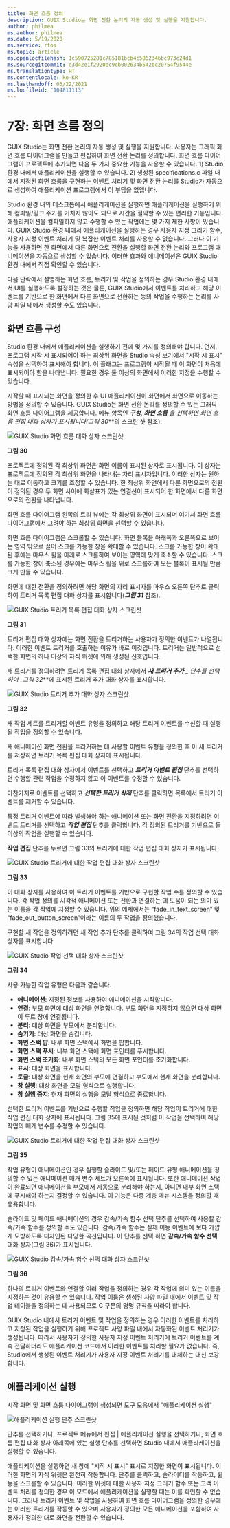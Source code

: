 ```yaml
---
title: 화면 흐름 정의
description: GUIX Studio는 화면 전환 논리의 자동 생성 및 실행을 지원합니다.
author: philmea
ms.author: philmea
ms.date: 5/19/2020
ms.service: rtos
ms.topic: article
ms.openlocfilehash: 1c590725281c785181bcb4c5852346bc973c24d1
ms.sourcegitcommit: e3d42e1f2920ec9cb002634b542bc20754f9544e
ms.translationtype: HT
ms.contentlocale: ko-KR
ms.lasthandoff: 03/22/2021
ms.locfileid: "104811113"
---
```

# <a name="chapter-7-defining-screen-flow"></a>7장: 화면 흐름 정의

GUIX Studio는 화면 전환 논리의 자동 생성 및 실행을 지원합니다. 사용자는 그래픽 화면 흐름 다이어그램을 만들고 편집하여 화면 전환 논리를 정의합니다. 화면 흐름 다이어그램이 프로젝트에 추가되면 다음 두 가지 중요한 기능을 사용할 수 있습니다. 1) Studio 환경 내에서 애플리케이션을 실행할 수 있습니다. 2) 생성된 specifications.c 파일 내에서 지정된 화면 흐름을 구현하는 이벤트 처리기 및 화면 전환 논리를 Studio가 자동으로 생성하여 애플리케이션 프로그램에서 이 부담을 없앱니다. 

Studio 환경 내의 데스크톱에서 애플리케이션을 실행하면 애플리케이션을 실행하기 위해 컴파일/링크 주기를 거치지 않아도 되므로 시간을 절약할 수 있는 편리한 기능입니다. 애플리케이션을 컴파일하지 않고 수행할 수 있는 작업에는 몇 가지 제한 사항이 있습니다. GUIX Studio 환경 내에서 애플리케이션을 실행하는 경우 사용자 지정 그리기 함수, 사용자 지정 이벤트 처리기 및 복잡한 이벤트 처리를 사용할 수 없습니다. 그러나 이 기능을 사용하면 한 화면에서 다른 화면으로 전환을 실행할 화면 전환 논리와 프로그램 애니메이션을 자동으로 생성할 수 있습니다. 이러한 효과와 애니메이션은 GUIX Studio 환경 내에서 직접 확인할 수 있습니다.

다음 단락에서 설명하는 화면 흐름, 트리거 및 작업을 정의하는 경우 Studio 환경 내에서 UI를 실행하도록 설정하는 것은 물론, GUIX Studio에서 이벤트를 처리하고 해당 이벤트를 기반으로 한 화면에서 다른 화면으로 전환하는 등의 작업을 수행하는 논리를 사양 파일 내에서 생성할 수도 있습니다.

## <a name="configuring-screen-flow"></a>화면 흐름 구성

Studio 환경 내에서 애플리케이션을 실행하기 전에 몇 가지를 정의해야 합니다. 먼저, 프로그램 시작 시 표시되어야 하는 최상위 화면을 Studio 속성 보기에서 "시작 시 표시" 속성을 선택하여 표시해야 합니다. 이 플래그는 프로그램이 시작될 때 이 화면이 처음에 표시되어야 함을 나타냅니다. 필요한 경우 둘 이상의 화면에서 이러한 지정을 수행할 수 있습니다.

시작할 때 표시되는 화면을 정의한 후 UI 애플리케이션이 화면에서 화면으로 이동하는 방법을 정의할 수 있습니다. GUIX Studio는 화면 전환 논리를 정의할 수 있는 그래픽 화면 흐름 다이어그램을 제공합니다. 메뉴 항목인 ***구성, 화면 흐름** _을 선택하면 화면 흐름 편집 대화 상자가 표시됩니다(_*_그림 30_**의 스크린 샷 참조).

![GUIX Studio 화면 흐름 대화 상자 스크린샷](./media/guix-studio/config_screen_flow.png)

**그림 30**

프로젝트에 정의된 각 최상위 화면은 화면 이름이 표시된 상자로 표시됩니다. 이 상자는 프로젝트에 정의된 각 최상위 화면을 나타내는 자리 표시자입니다. 이러한 상자는 원하는 대로 이동하고 크기를 조정할 수 있습니다. 한 최상위 화면에서 다른 화면으로의 전환이 정의된 경우 두 화면 사이에 화살표가 있는 연결선이 표시되어 한 화면에서 다른 화면으로의 전환을 나타냅니다.

화면 흐름 다이어그램 왼쪽의 트리 뷰에는 각 최상위 화면이 표시되며 여기서 화면 흐름 다이어그램에서 그려야 하는 최상위 화면을 선택할 수 있습니다.

화면 흐름 다이어그램은 스크롤할 수 있습니다. 화면 블록을 아래쪽과 오른쪽으로 보이는 영역 밖으로 끌어 스크롤 가능한 창을 확대할 수 있습니다. 스크롤 가능한 창이 확대된 후에는 마우스 휠을 아래로 스크롤하여 보이는 영역에 맞게 축소할 수 있습니다. 스크롤 가능한 창이 축소된 경우에는 마우스 휠을 위로 스크롤하여 모든 블록이 표시될 만큼 크게 만들 수 있습니다.

화면에 대한 전환을 정의하려면 해당 화면의 자리 표시자를 마우스 오른쪽 단추로 클릭하여 트리거 목록 편집 대화 상자를 표시합니다(***그림 31*** 참조).

![GUIX Studio 트리거 목록 편집 대화 상자 스크린샷](./media/guix-studio/edit_trigger_list.png)

**그림 31**

트리거 편집 대화 상자에는 화면 전환을 트리거하는 사용자가 정의한 이벤트가 나열됩니다. 이러한 이벤트 트리거를 호출하는 이유가 바로 이것입니다. 트리거는 일반적으로 선택한 화면의 하나 이상의 자식 위젯에 의해 생성된 신호입니다.

새 트리거를 정의하려면 트리거 목록 편집 대화 상자에서 ***새 트리거 추가** _ 단추를 선택하여 _*_그림 32_**에 표시된 트리거 추가 대화 상자를 표시합니다.

![GUIX Studio 트리거 추가 대화 상자 스크린샷](./media/guix-studio/add_trigger_for.png)

**그림 32**

새 작업 세트를 트리거할 이벤트 유형을 정의하고 해당 트리거 이벤트를 수신할 때 실행될 작업을 정의할 수 있습니다.

새 애니메이션 화면 전환을 트리거하는 데 사용할 이벤트 유형을 정의한 후 이 새 트리거를 저장하면 트리거 목록 편집 대화 상자에 표시됩니다.

트리거 목록 편집 대화 상자에서 이벤트를 선택하고 ***트리거 이벤트 편집*** 단추를 선택하면 수행할 관련 작업을 수정하지 않고 이 이벤트를 수정할 수 있습니다.

마찬가지로 이벤트를 선택하고 ***선택한 트리거 삭제*** 단추를 클릭하면 목록에서 트리거 이벤트를 제거할 수 있습니다.

특정 트리거 이벤트에 따라 발생해야 하는 애니메이션 또는 화면 전환을 지정하려면 이벤트 트리거를 선택하고 ***작업 편집*** 단추를 클릭합니다. 각 정의된 트리거를 기반으로 둘 이상의 작업을 실행할 수 있습니다.

**작업 편집** 단추를 누르면 그림 33의 트리거에 대한 작업 편집 대화 상자가 표시됩니다. 

![GUIX Studio 트리거에 대한 작업 편집 대화 상자 스크린샷](./media/guix-studio/edit_actions_for_trigger.png)

**그림 33**

이 대화 상자를 사용하여 이 트리거 이벤트를 기반으로 구현할 작업 수를 정의할 수 있습니다. 각 작업 정의를 시각적 애니메이션 또는 전환과 연결하는 데 도움이 되는 의미 있는 이름을 각 작업에 지정할 수 있습니다. 위의 예제에서는 “fade_in_text_screen” 및 “fade_out_button_screen”이라는 이름의 두 작업을 정의했습니다.

구현할 새 작업을 정의하려면 새 작업 추가 단추를 클릭하여 그림 34의 작업 선택 대화 상자를 표시합니다.

![GUIX Studio 작업 선택 대화 상자 스크린샷](./media/guix-studio/select_action.png)

**그림 34**

사용 가능한 작업 유형은 다음과 같습니다.

- **애니메이션**: 지정된 정보를 사용하여 애니메이션을 시작합니다.
- **연결**: 부모 화면에 대상 화면을 연결합니다. 부모 화면을 지정하지 않으면 대상 화면이 루트 창에 연결됩니다.
- **분리**: 대상 화면을 부모에서 분리합니다.
- **숨기기**: 대상 화면을 숨깁니다.
- **화면 스택 팝**: 내부 화면 스택에서 화면을 팝합니다.
- **화면 스택 푸시**: 내부 화면 스택에 화면 포인터를 푸시합니다.
- **화면 스택 초기화**: 내부 화면 스택의 모든 화면 포인터를 초기화합니다.
- **표시**: 대상 화면을 표시합니다.
- **토글**: 대상 화면을 현재 화면의 부모에 연결하고 부모에서 현재 화면을 분리합니다.
- **창 실행**: 대상 화면을 모달 형식으로 실행합니다.
- **창 실행 중지**: 현재 화면의 실행을 모달 형식으로 종료합니다.

선택한 트리거 이벤트를 기반으로 수행할 작업을 정의하면 해당 작업이 트리거에 대한 작업 편집 대화 상자에 표시됩니다. 그림 35에 표시된 것처럼 이 작업을 선택하여 해당 작업의 매개 변수를 수정할 수 있습니다.

![GUIX Studio 트리거에 대한 작업 편집 대화 상자 스크린샷](./media/guix-studio/edit_actions_for_trigger.png)

**그림 35**

작업 유형이 애니메이션인 경우 실행할 슬라이드 및/또는 페이드 유형 애니메이션을 정의할 수 있는 애니메이션 매개 변수 세트가 오른쪽에 표시됩니다. 또한 애니메이션 작업이 완료되면 애니메이션을 부모에서 자동으로 분리해야 하는지, 아니면 내부 화면 스택에 푸시해야 하는지 결정할 수 있습니다. 이 기능은 다중 계층 메뉴 시스템을 정의할 때 유용합니다.

슬라이드 및 페이드 애니메이션의 경우 감속/가속 함수 선택 단추를 선택하여 사용할 감속/가속 함수를 정의할 수도 있습니다. 감속/가속 함수는 실제 이동 이벤트에 보다 가깝게 모방하도록 디자인된 다양한 곡선입니다. 이 단추를 선택 하면 **감속/가속 함수 선택** 대화 상자(그림 36)가 표시됩니다.

![GUIX Studio 감속/가속 함수 선택 대화 상자 스크린샷](./media/guix-studio/easing_function_select.png)

**그림 36**

하나의 트리거 이벤트와 연결할 여러 작업을 정의하는 경우 각 작업에 의미 있는 이름을 지정하는 것이 유용할 수 있습니다. 작업 이름은 생성된 사양 파일 내에서 이벤트 및 작업 테이블을 정의하는 데 사용되므로 C 구문의 명명 규칙을 따라야 합니다.

GUIX Studio 내에서 트리거 이벤트 및 작업을 정의하는 경우 이러한 이벤트를 처리하고 지정된 작업을 실행하기 위해 프로젝트 사양 파일 내에서 자동화된 이벤트 처리기가 생성됩니다. 따라서 사용자가 정의한 사용자 지정 이벤트 처리기에 트리거 이벤트를 계속 전달하더라도 애플리케이션 코드에서 이러한 이벤트를 처리할 필요가 없습니다. 즉, Studio에서 생성된 이벤트 처리기가 사용자 지정 이벤트 처리기를 대체하는 대신 보강합니다.

## <a name="running-the-application"></a>애플리케이션 실행

시작 화면 및 화면 흐름 다이어그램이 생성되면 도구 모음에서 "애플리케이션 실행"

![애플리케이션 실행 단추 스크린샷](./media/guix-studio/image68.jpg)

단추를 선택하거나, 프로젝트 메뉴에서 편집 | 애플리케이션 실행을 선택하거나, 화면 흐름 편집 대화 상자 아래쪽에 있는 실행 단추를 선택하면 Studio 내에서 애플리케이션을 실행할 수 있습니다.

애플리케이션을 실행하면 새 창에 "시작 시 표시" 표시로 지정한 화면이 표시됩니다. 이러한 화면의 자식 위젯은 완전히 작동합니다. 단추를 클릭하고, 슬라이더를 작동하고, 휠 등을 스크롤할 수 있습니다. 이러한 위젯에 대한 사용자 지정 그리기 함수 또는 고객 이벤트 처리를 정의한 경우 이 모드에서 애플리케이션을 실행할 때는 이를 확인할 수 없습니다. 그러나 트리거 이벤트 및 작업을 사용하여 화면 흐름 다이어그램을 정의한 경우에는 이러한 트리거를 작동할 수 있으며 사용자가 정의한 모든 애니메이션을 포함하여 사용자가 정의한 대로 화면을 전환할 수 있습니다.

